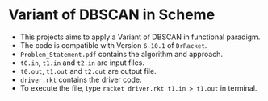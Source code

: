 # Variant of DBSCAN in Scheme

* This projects aims to apply a Variant of DBSCAN in functional paradigm.
* The code is compatible with Version `6.10.1` of `DrRacket`.
* `Problem_Statement.pdf` contains the algorithm and approach.
* `t0.in`, `t1.in` and `t2.in` are input files.
* `t0.out`, `t1.out` and `t2.out` are output file.
* `driver.rkt` contains the driver code.
* To execute the file, type `racket driver.rkt t1.in > t1.out` in terminal.